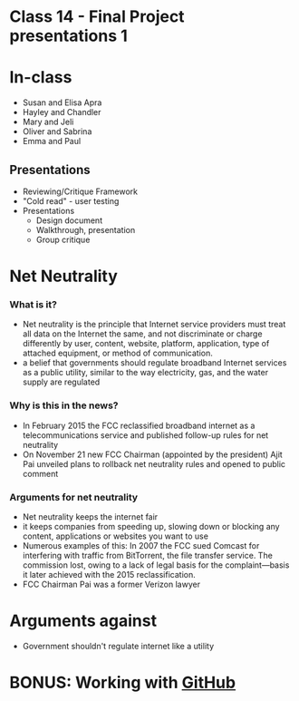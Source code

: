 # Class 14 - Final Project presentations 1

# In-class

* Susan and Elisa Apra
* Hayley and Chandler
* Mary and Jeli
* Oliver and Sabrina
* Emma and Paul

## Presentations
* Reviewing/Critique Framework
* "Cold read" - user testing
* Presentations
	* Design document
	* Walkthrough, presentation
	* Group critique

# Net Neutrality

### What is it?
* Net neutrality is the principle that Internet service providers must treat all data on the Internet the same, and not discriminate or charge differently by user, content, website, platform, application, type of attached equipment, or method of communication.
* a belief that governments should regulate broadband Internet services as a public utility, similar to the way electricity, gas, and the water supply are regulated

### Why is this in the news?
* In February 2015 the FCC reclassified broadband internet as a telecommunications service and published follow-up rules for net neutrality
* On November 21 new FCC Chairman (appointed by the president) Ajit Pai unveiled plans to rollback net neutrality rules and opened to public comment

### Arguments for net neutrality
* Net neutrality keeps the internet fair
* it keeps companies from speeding up, slowing down or blocking any content, applications or websites you want to use
* Numerous examples of this:  In 2007 the FCC sued Comcast for interfering with traffic from BitTorrent, the file transfer service. The commission lost, owing to a lack of legal basis for the complaint—basis it later achieved with the 2015 reclassification.
* FCC Chairman Pai was a former Verizon lawyer

# Arguments against
* Government shouldn't regulate internet like a utility

# BONUS: Working with [GitHub](github.md)
